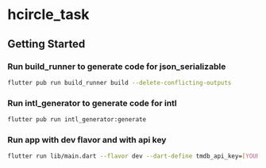 # hcircle_task


## Getting Started

### Run build_runner to generate code for json_serializable

```bash
flutter pub run build_runner build --delete-conflicting-outputs
```

### Run intl_generator to generate code for intl

```bash
flutter pub run intl_generator:generate
```

### Run app with dev flavor and with api key

```bash 
flutter run lib/main.dart --flavor dev --dart-define tmdb_api_key=[YOUR_API_KEY]
```
